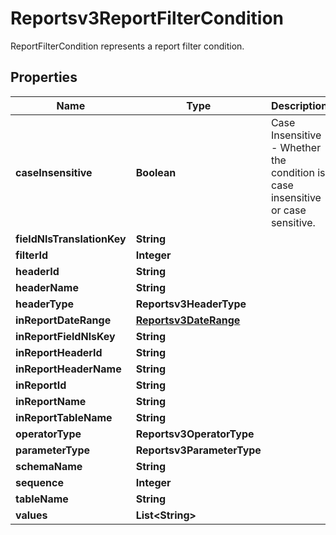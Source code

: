 

# Reportsv3ReportFilterCondition

ReportFilterCondition represents a report filter condition.

## Properties

| Name | Type | Description | Notes |
|------------ | ------------- | ------------- | -------------|
|**caseInsensitive** | **Boolean** | Case Insensitive - Whether the condition is case insensitive or case sensitive. |  [optional] |
|**fieldNlsTranslationKey** | **String** |  |  [optional] |
|**filterId** | **Integer** |  |  [optional] |
|**headerId** | **String** |  |  [optional] |
|**headerName** | **String** |  |  [optional] |
|**headerType** | **Reportsv3HeaderType** |  |  [optional] |
|**inReportDateRange** | [**Reportsv3DateRange**](Reportsv3DateRange.md) |  |  [optional] |
|**inReportFieldNlsKey** | **String** |  |  [optional] |
|**inReportHeaderId** | **String** |  |  [optional] |
|**inReportHeaderName** | **String** |  |  [optional] |
|**inReportId** | **String** |  |  [optional] |
|**inReportName** | **String** |  |  [optional] |
|**inReportTableName** | **String** |  |  [optional] |
|**operatorType** | **Reportsv3OperatorType** |  |  [optional] |
|**parameterType** | **Reportsv3ParameterType** |  |  [optional] |
|**schemaName** | **String** |  |  [optional] |
|**sequence** | **Integer** |  |  [optional] |
|**tableName** | **String** |  |  [optional] |
|**values** | **List&lt;String&gt;** |  |  [optional] |



